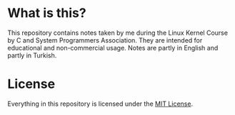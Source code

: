 # What is this?
This repository contains notes taken by me during the Linux Kernel Course by C and System Programmers Association. They are intended for educational and non-commercial usage. Notes are partly in English and partly in Turkish.

# License
Everything in this repository is licensed under the [MIT License](LICENSE).  
